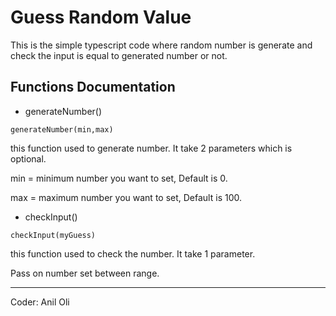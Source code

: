 # Guess Random Value

This is the simple typescript code where random number is generate and check the input is equal to generated number or not.


## Functions Documentation

- generateNumber()

```
generateNumber(min,max)
```
this function used to generate number. It take 2 parameters which is optional.

min = minimum number you want to set, Default is 0.

max = maximum number you want to set, Default is 100.

- checkInput()

```
checkInput(myGuess)
```
this function used to check the number. It take 1 parameter.

Pass on number set between range.

---
Coder: Anil Oli
